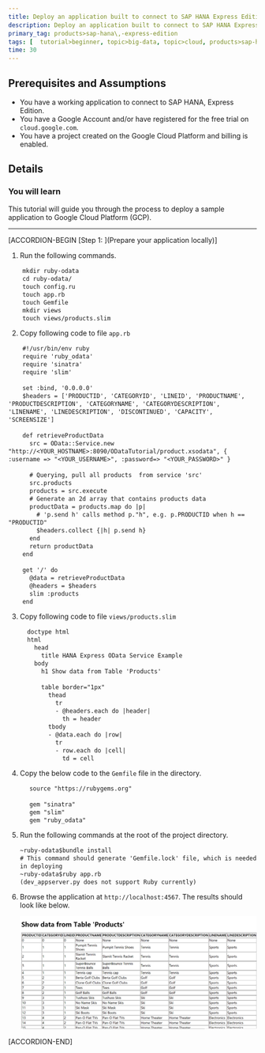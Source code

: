 ```yaml
---
title: Deploy an application built to connect to SAP HANA Express Edition, on App engine of the Google Cloud Platform (GCP)
description: Deploy an application built to connect to SAP HANA Express Edition, on App engine of the Google Cloud Platform (GCP)
primary_tag: products>sap-hana\,-express-edition
tags: [  tutorial>beginner, topic>big-data, topic>cloud, products>sap-hana, products>sap-hana\,-express-edition  ]
time: 30
---
```


## Prerequisites and Assumptions
 - You have a working application to connect to SAP HANA, Express Edition.
 - You have a Google Account and/or have registered for the free trial on `cloud.google.com`.
 - You have a project created on the Google Cloud Platform and billing is enabled.


## Details
### You will learn  
This tutorial will guide you through the process to deploy a sample application to Google Cloud Platform (GCP).


---

[ACCORDION-BEGIN [Step 1: ](Prepare your application locally)]

1. Run the following commands.

  ```
      mkdir ruby-odata
      cd ruby-odata/
      touch config.ru
      touch app.rb
      touch Gemfile
      mkdir views
      touch views/products.slim
  ```
2. Copy following code to file `app.rb`

  ```
      #!/usr/bin/env ruby
      require 'ruby_odata'
      require 'sinatra'
      require 'slim'

      set :bind, '0.0.0.0'
      $headers = ['PRODUCTID', 'CATEGORYID', 'LINEID', 'PRODUCTNAME', 'PRODUCTDESCRIPTION', 'CATEGORYNAME', 'CATEGORYDESCRIPTION', 'LINENAME', 'LINEDESCRIPTION', 'DISCONTINUED', 'CAPACITY', 'SCREENSIZE']

      def retrieveProductData
        src = OData::Service.new "http://<YOUR_HOSTNAME>:8090/ODataTutorial/product.xsodata", { :username => "<YOUR_USERNAME>", :password=> "<YOUR_PASSWORD>" }

        # Querying, pull all products  from service 'src'
        src.products
        products = src.execute
        # Generate an 2d array that contains products data
        productData = products.map do |p|
          # 'p.send h' calls method p."h", e.g. p.PRODUCTID when h == "PRODUCTID"
          $headers.collect {|h| p.send h}
        end
        return productData
      end

      get '/' do
        @data = retrieveProductData
        @headers = $headers
        slim :products
      end
  ```

3. Copy following code to file `views/products.slim`

    ```
      doctype html
      html
        head
          title HANA Express OData Service Example
        body
          h1 Show data from Table 'Products'

          table border="1px"
            thead
              tr
              - @headers.each do |header|
                th = header
            tbody
            - @data.each do |row|
              tr
              - row.each do |cell|
                td = cell
    ```
4. Copy the below code to the  `Gemfile` file in the directory.
  ```
        source "https://rubygems.org"

        gem "sinatra"
        gem "slim"
        gem "ruby_odata"
  ```
5. Run the following commands at the root of the project directory.

      ```
      ~ruby-odata$bundle install
      # This command should generate 'Gemfile.lock' file, which is needed in deploying
      ~ruby-odata$ruby app.rb
      (dev_appserver.py does not support Ruby currently)

      ```
6. Browse the application at `http://localhost:4567`.
     The results should look like below.

    ![Output of OData service](2.png)


[ACCORDION-END]
